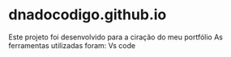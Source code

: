 # dnadocodigo.github.io

Este projeto foi desenvolvido para a ciração do meu portfólio 
As ferramentas utilizadas foram:
Vs code
